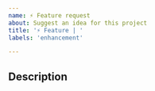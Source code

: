 ```yaml
---
name: ⚡ Feature request
about: Suggest an idea for this project
title: '⚡ Feature | '
labels: 'enhancement'

---
```


## Description
